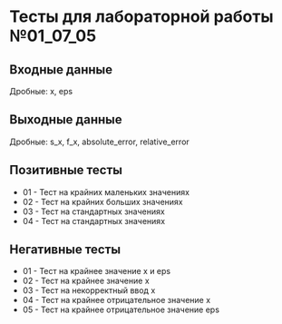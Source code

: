 # Тесты для лабораторной работы №01_07_05

## Входные данные
Дробные: x, eps

## Выходные данные
Дробные: s_x, f_x, absolute_error, relative_error

## Позитивные тесты
- 01 - Тест на крайних маленьких значениях
- 02 - Тест на крайних больших значениях
- 03 - Тест на стандартных значениях
- 04 - Тест на стандартных значениях

## Негативные тесты
- 01 - Тест на крайнее значение x и eps
- 02 - Тест на крайнее значение x
- 03 - Тест на некорректный ввод x
- 04 - Тест на крайнее отрицательное значение x
- 05 - Тест на крайнее отрицательное значение eps